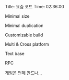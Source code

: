 Title: 요즘 코드
Time: 02:36:00

Minimal size

Minimal duplication

Customizable build

Multi & Cross platform

Text base

RPC

게임은 언제 만드나...

